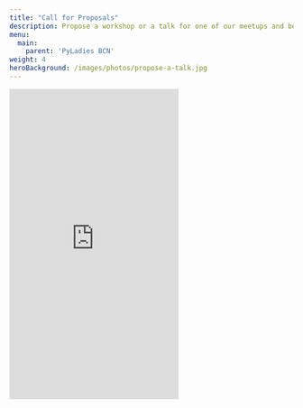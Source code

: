 ```yaml
---
title: "Call for Proposals"
description: Propose a workshop or a talk for one of our meetups and become a part of the community!
menu:
  main:
    parent: 'PyLadies BCN'
weight: 4
heroBackground: /images/photos/propose-a-talk.jpg
---
```


<iframe src="https://docs.google.com/forms/d/e/1FAIpQLSfEnxT7IrbsFvVbofwcFVqO_uKy9n74STbnfC_zCP_prvJIKA/viewform" class="w-100"  style="height:550px" scrolling="yes" frameborder="0" webkitallowfullscreen="" mozallowfullscreen="" allowfullscreen=""></iframe>
